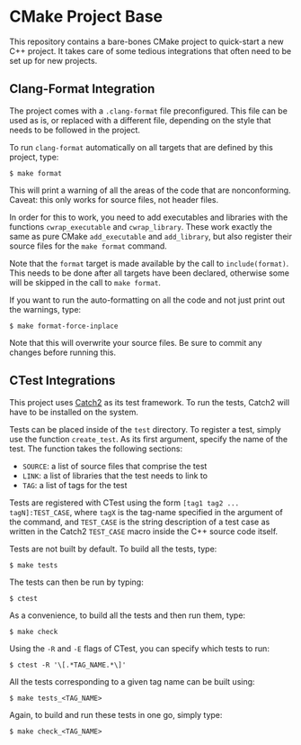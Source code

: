 CMake Project Base
================================================================================

This repository contains a bare-bones CMake project to quick-start a new C++
project. It takes care of some tedious integrations that often need to be set up
for new projects.

Clang-Format Integration
--------------------------------------------------------------------------------

The project comes with a `.clang-format` file preconfigured. This file can be
used as is, or replaced with a different file, depending on the style that needs
to be followed in the project.

To run `clang-format` automatically on all targets that are defined by this
project, type:

	$ make format

This will print a warning of all the areas of the code that are nonconforming.
Caveat: this only works for source files, not header files.

In order for this to work, you need to add executables and libraries with the
functions `cwrap_executable` and `cwrap_library`. These work exactly the same as
pure CMake `add_executable` and `add_library`, but also register their source
files for the `make format` command.

Note that the `format` target is made available by the call to
`include(format)`. This needs to be done after all targets have been declared,
otherwise some will be skipped in the call to `make format`.

If you want to run the auto-formatting on all the code and not just print out
the warnings, type:

	$ make format-force-inplace

Note that this will overwrite your source files. Be sure to commit any changes
before running this.

CTest Integrations
--------------------------------------------------------------------------------

This project uses [Catch2](https://github.com/catchorg/Catch2) as its test
framework. To run the tests, Catch2 will have to be installed on the system.

Tests can be placed inside of the `test` directory. To register a test, simply
use the function `create_test`. As its first argument, specify the name of the
test. The function takes the following sections:

* `SOURCE`: a list of source files that comprise the test
* `LINK`: a list of libraries that the test needs to link to
* `TAG`: a list of tags for the test

Tests are registered with CTest using the form `[tag1 tag2 ... tagN]:TEST_CASE`,
where `tagX` is the tag-name specified in the argument of the command, and
`TEST_CASE` is the string description of a test case as written in the
Catch2 `TEST_CASE` macro inside the C++ source code itself.

Tests are not built by default. To build all the tests, type:

	$ make tests

The tests can then be run by typing:

	$ ctest

As a convenience, to build all the tests and then run them, type:

	$ make check

Using the `-R` and `-E` flags of CTest, you can specify which tests to run:

	$ ctest -R '\[.*TAG_NAME.*\]'

All the tests corresponding to a given tag name can be built using:

	$ make tests_<TAG_NAME>

Again, to build and run these tests in one go, simply type:

	$ make check_<TAG_NAME>
